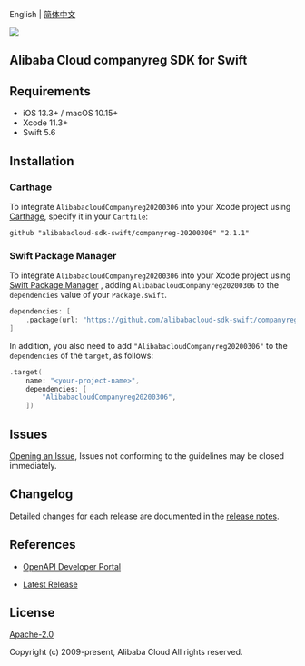 English | [简体中文](README-CN.md)

![](https://aliyunsdk-pages.alicdn.com/icons/AlibabaCloud.svg)

## Alibaba Cloud companyreg SDK for Swift

## Requirements

- iOS 13.3+ / macOS 10.15+
- Xcode 11.3+
- Swift 5.6

## Installation

### Carthage

To integrate `AlibabacloudCompanyreg20200306` into your Xcode project using [Carthage](https://github.com/Carthage/Carthage), specify it in your `Cartfile`:

```ogdl
github "alibabacloud-sdk-swift/companyreg-20200306" "2.1.1"
```

### Swift Package Manager

To integrate `AlibabacloudCompanyreg20200306` into your Xcode project using [Swift Package Manager](https://swift.org/package-manager/) , adding `AlibabacloudCompanyreg20200306` to the `dependencies` value of your `Package.swift`.

```swift
dependencies: [
    .package(url: "https://github.com/alibabacloud-sdk-swift/companyreg-20200306.git", from: "2.1.1")
]
```

In addition, you also need to add `"AlibabacloudCompanyreg20200306"` to the `dependencies` of the `target`, as follows:

```swift
.target(
    name: "<your-project-name>",
    dependencies: [
        "AlibabacloudCompanyreg20200306",
    ])
```

## Issues

[Opening an Issue](https://github.com/alibabacloud-sdk-swift/companyreg-20200306/issues/new), Issues not conforming to the guidelines may be closed immediately.

## Changelog

Detailed changes for each release are documented in the [release notes](./ChangeLog.txt).

## References

* [OpenAPI Developer Portal](https://next.api.alibabacloud.com/home)
- [Latest Release](https://github.com/alibabacloud-sdk-swift/companyreg-20200306)

## License

[Apache-2.0](http://www.apache.org/licenses/LICENSE-2.0)

Copyright (c) 2009-present, Alibaba Cloud All rights reserved.
